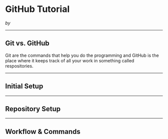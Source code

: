 # GitHub Tutorial

_by <Andy Huang>_

---
## Git vs. GitHub
Git are the commands that help you do the programming and GitHub is the place where it keeps track of all your work in something called respositories.


---
## Initial Setup



---
## Repository Setup



---
## Workflow & Commands

